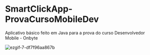 # SmartClickApp-ProvaCursoMobileDev
Aplicativo básico feito em Java para a prova do curso Desenvolvedor Mobile - Onbyte 

![ezgif-7-df7f96aa867b](https://user-images.githubusercontent.com/72174813/133479686-daae6232-e056-4705-b113-d0c4fb24b051.gif)




